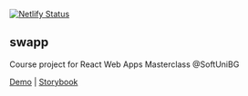 [![Netlify Status](https://api.netlify.com/api/v1/badges/c1603ba4-3254-4dc5-99c6-9d556468c633/deploy-status)](https://app.netlify.com/sites/swapp-demo/deploys)

## swapp

Course project for React Web Apps Masterclass @SoftUniBG

[Demo](https://swapp-demo.netlify.com) | [Storybook](https://5dc49b1fbc03f3000813dedc--swapp-demo.netlify.com/)
